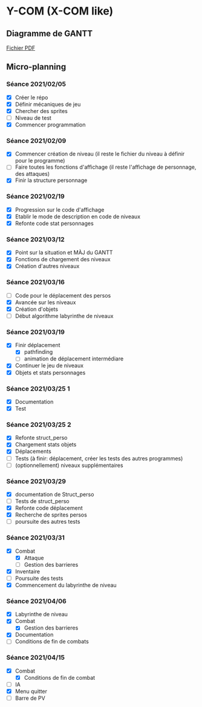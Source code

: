 # Y-COM (X-COM like)
## Diagramme de GANTT
[Fichier PDF](doc/Projet_L2_Belkadi_Costa_Decoux_V2.pdf)
## Micro-planning
### Séance 2021/02/05
- [x] Créer le répo
- [x] Définir mécaniques de jeu
- [x] Chercher des sprites
- [ ] Niveau de test
- [x] Commencer programmation

### Séance 2021/02/09
- [x] Commencer création de niveau (il reste le fichier du niveau à définir pour le programme)
- [ ] Faire toutes les fonctions d'affichage (il reste l'affichage de personnage, des attaques)
- [x] Finir la structure personnage

### Séance 2021/02/19
- [x] Progression sur le code d'affichage
- [x] Etablir le mode de description en code de niveaux
- [x] Refonte code stat personnages

### Séance 2021/03/12
- [x] Point sur la situation et MÀJ du GANTT
- [x] Fonctions de chargement des niveaux
- [x] Création d'autres niveaux

### Séance 2021/03/16
- [ ] Code pour le déplacement des persos
- [x] Avancée sur les niveaux
- [x] Création d'objets
- [ ] Début algorithme labyrinthe de niveaux

### Séance 2021/03/19
- [x] Finir déplacement
	- [x] pathfinding
	- [ ] animation de déplacement intermédiare
- [x] Continuer le jeu de niveaux
- [x] Objets et stats personnages

### Séance 2021/03/25 1
- [x] Documentation
- [x] Test

### Séance 2021/03/25 2
- [x] Refonte struct_perso
- [x] Chargement stats objets
- [x] Déplacements
- [ ] Tests (à finir: déplacement, créer les tests des autres programmes)
- [ ] (optionnellement) niveaux supplémentaires

### Séance 2021/03/29
- [x] documentation de Struct_perso
- [ ] Tests de struct_perso
- [x] Refonte code déplacement
- [x] Recherche de sprites persos
- [ ] poursuite des autres tests 

### Séance 2021/03/31
- [x] Combat
	- [x] Attaque
	- [ ] Gestion des barrieres
- [x] Inventaire
- [ ] Poursuite des tests 
- [x] Commencement du labyrinthe de niveau

### Séance 2021/04/06
- [x] Labyrinthe de niveau
- [x] Combat
	- [x] Gestion des barrieres
- [x] Documentation
- [ ] Conditions de fin de combats

### Séance 2021/04/15

- [x] Combat
	- [x] Conditions de fin de combat
- [ ] IA
- [x] Menu quitter
- [ ] Barre de PV
